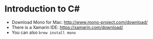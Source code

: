 # Introduction to C\#

* Download Mono for Mac: http://www.mono-project.com/download/
* There is a Xamarin IDE: https://xamarin.com/download/
* You can also `brew install mono`

